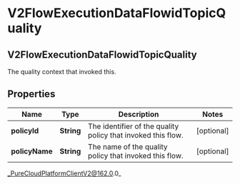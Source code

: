 # V2FlowExecutionDataFlowidTopicQuality

## V2FlowExecutionDataFlowidTopicQuality
The quality context that invoked this.

## Properties

|Name | Type | Description | Notes|
|------------ | ------------- | ------------- | -------------|
| **policyId** | **String** | The identifier of the quality policy that invoked this flow. | [optional] |
| **policyName** | **String** | The name of the quality policy that invoked this flow. | [optional] |



_PureCloudPlatformClientV2@162.0.0_
